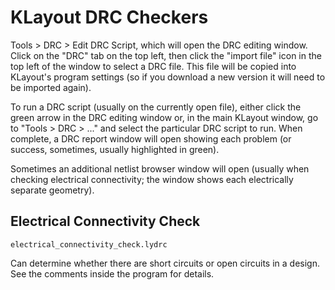 # KLayout DRC Checkers

Tools > DRC > Edit DRC Script, which will open the DRC editing window. Click on the "DRC" tab on the top left, then click the "import file" icon in the top left of the window to select a DRC file. This file will be copied into KLayout's program settings (so if you download a new version it will need to be imported again). 

To run a DRC script (usually on the currently open file), either click the green arrow in the DRC editing window or, in the main KLayout window, go to "Tools > DRC > ..." and select the particular DRC script to run. When complete, a DRC report window will open showing each problem (or success, sometimes, usually highlighted in green).

Sometimes an additional netlist browser window will open (usually when checking electrical connectivity; the window shows each electrically separate geometry).

## Electrical Connectivity Check

`electrical_connectivity_check.lydrc`

Can determine whether there are short circuits or open circuits in a design. See the comments inside the program for details.